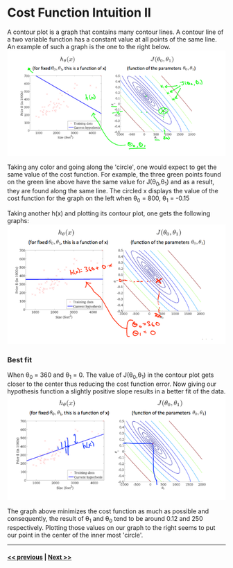 # Cost Function Intuition II

A contour plot is a graph that contains many contour lines. A contour line of a two variable function has a constant value at all points of the same line. An example of such a graph is the one to the right below.
![cost function contour plot](./assets/6.png)

Taking any color and going along the 'circle', one would expect to get the same value of the cost function. For example, the three green points found on the green line above have the same value for J(&theta;<sub>0</sub>,&theta;<sub>1</sub>) and as a result, they are found along the same line. The circled x displays the value of the cost function for the graph on the left when &theta;<sub>0</sub> = 800, &theta;<sub>1</sub> = -0.15

Taking another h(x) and plotting its contour plot, one gets the following graphs:
![contour plot 2](./assets/7.png)

### Best fit

When &theta;<sub>0</sub> = 360 and &theta;<sub>1</sub> = 0. The value of J(&theta;<sub>0</sub>,&theta;<sub>1</sub>) in the contour plot gets closer to the center thus reducing the cost function error. Now giving our hypothesis function a slightly positive slope results in a better fit of the data.
![best fit contour plot 3](./assets/8.png)

The graph above minimizes the cost function as much as possible and consequently, the result of &theta;<sub>1</sub> and &theta;<sub>0</sub> tend to be around 0.12 and 250 respectively. Plotting those values on our graph to the right seems to put our point in the center of the inner most 'circle'.

---
#### [<< previous](./02_part1_cost_function.md)  |  [Next >>](./03_part1_gradient_descent.md)